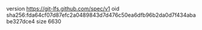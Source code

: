 version https://git-lfs.github.com/spec/v1
oid sha256:fda64cf07d87efc2a0489843d7d476c50ea6dfb96b2da0d7f434ababe327dce4
size 6630
